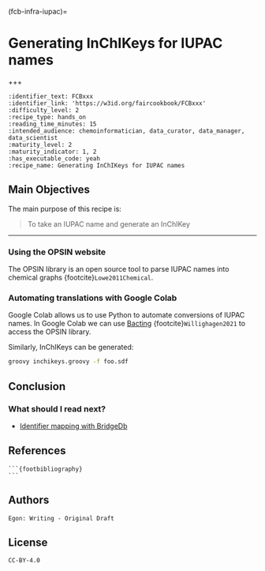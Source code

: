 (fcb-infra-iupac)=
# Generating InChIKeys for IUPAC names

+++
<br/>

````{panels_fairplus}
:identifier_text: FCBxxx
:identifier_link: 'https://w3id.org/faircookbook/FCBxxx'
:difficulty_level: 2
:recipe_type: hands_on
:reading_time_minutes: 15
:intended_audience: chemoinformatician, data_curator, data_manager, data_scientist  
:maturity_level: 2
:maturity_indicator: 1, 2
:has_executable_code: yeah
:recipe_name: Generating InChIKeys for IUPAC names
```` 

## Main Objectives

The main purpose of this recipe is:

> To take an IUPAC name and generate an InChIKey

---

### Using the OPSIN website

The OPSIN library is an open source tool to parse IUPAC names into chemical graphs {footcite}`Lowe2011Chemical`.

### Automating translations with Google Colab

Google Colab allows us to use Python to automate conversions of IUPAC names.
In Google Colab we can use [Bacting](https://github.com/egonw/bacting) {footcite}`Willighagen2021`
to access the OPSIN library.

Similarly, InChIKeys can be generated:

```bash
groovy inchikeys.groovy -f foo.sdf
```


## Conclusion


### What should I read next?
* [Identifier mapping with BridgeDb](https://w3id.org/faircookbook/FCB017)


## References

````{dropdown} **References**
```{footbibliography}
```
````

## Authors

````{authors_fairplus}
Egon: Writing - Original Draft
````


## License

````{license_fairplus}
CC-BY-4.0
````

